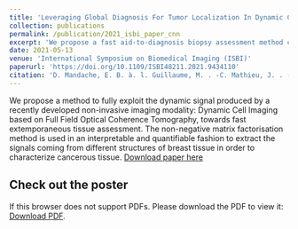 ```yaml
---
title: 'Leveraging Global Diagnosis For Tumor Localization In Dynamic Cell Imaging Of Breast Cancer Tissue Towards Fast Biopsying'
collection: publications
permalink: /publication/2021_isbi_paper_cnn
excerpt: 'We propose a fast aid-to-diagnosis biopsy assessment method convenient at the point-of-care, on account of both the imaging technique and the algorithm applied. The procedure implies a pipeline of classification and localization of tumors in breast cancer biopsies imaged with a recently developed non-invasive imaging modality: Dynamic Cell Imaging (aka Dynamic Full Field Optical Coherence Tomography). This allows for fast and interpretable extemporaneous cancer detection with high confidence; we obtained a performance of 96% classification accuracy together with a coarse localization of tumors, even so for single isolated invasive cells.'
date: 2021-05-13
venue: 'International Symposium on Biomedical Imaging (ISBI)'
paperurl: 'https://doi.org/10.1109/ISBI48211.2021.9434110'
citation: 'D. Mandache, E. B. à. l. Guillaume, M. . -C. Mathieu, J. . -C. Olivo-Marin and V. Meas-Yedid, "Leveraging Global Diagnosis For Tumor Localization In Dynamic Cell Imaging Of Breast Cancer Tissue Towards Fast Biopsying," <i>2021 IEEE 18th International Symposium on Biomedical Imaging (ISBI)</i>, 2021, pp. 320-323.'
---
```

We propose a method to fully exploit the dynamic signal produced by a recently developed non-invasive imaging modality: Dynamic Cell Imaging based on Full Field Optical Coherence Tomography, towards fast extemporaneous tissue assessment. The non-negative matrix factorisation method is used in an interpretable and quantifiable fashion to extract the signals coming from different structures of breast tissue in order to characterize cancerous tissue.
[Download paper here](http://dmandache.github.io/files/2021_isbi_cnn_article.pdf)

## Check out the poster
                                         
<object data="/files/2021_isbi_cnn_poster.pdf" type="application/pdf" width="100%" height="100%">
        <p>If this browser does not support PDFs. Please download the PDF to view it: <a href="http://dmandache.github.io/files/2021_isbi_cnn_poster.pdf">Download PDF</a>.</p>
</object>

